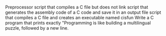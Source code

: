 Preprocessor
script that compiles a C file but does not link
script that generates the assembly code of a C code and save it in an output file
script that compiles a C file and creates an executable named cisfun
Write a C program that prints exactly "Programming is like building a multilingual puzzle, followed by a new line.
